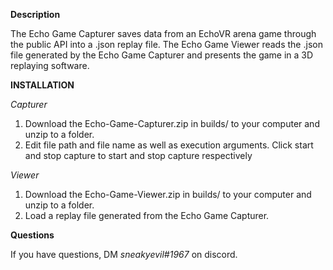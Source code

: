 **Description**

The Echo Game Capturer saves data from an EchoVR arena game through the public API into a .json replay file.
The Echo Game Viewer reads the .json file generated by the Echo Game Capturer and presents the game in a 3D replaying software.

**INSTALLATION**

*Capturer*

<ol>
  <li> Download the Echo-Game-Capturer.zip in builds/ to your computer and unzip to a folder. </li>
  <li> Edit file path and file name as well as execution arguments. Click start and stop capture to start and stop capture respectively </li>
</ol>

*Viewer*

<ol>
  <li> Download the Echo-Game-Viewer.zip in builds/ to your computer and unzip to a folder. </li>
  <li> Load a replay file generated from the Echo Game Capturer. </li>
</ol>

**Questions**

If you have questions, DM *sneakyevil#1967* on discord.
